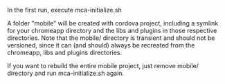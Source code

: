
In the first run, execute mca-initialize.sh

A folder "mobile" will be created with cordova project, including a symlink for your chromeapp directory and the libs and plugins in those respective directories. Note that the mobile/ directory is transient and should not be versioned, since it can (and should) always be recreated from the chromeapp, libs and plugins directories.

If you want to rebuild the entire mobile project, just remove mobile/ directory and run mca-initialize.sh again.

